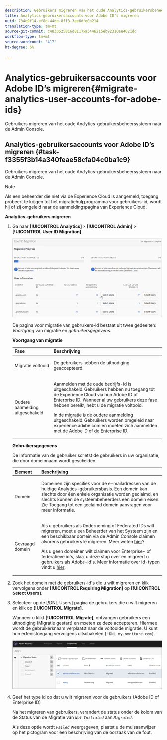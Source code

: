 ```yaml
---
description: Gebruikers migreren van het oude Analytics-gebruikersbeheersysteem naar de Admin Console.
title: Analytics-gebruikersaccounts voor Adobe ID’s migreren
uuid: 734e9f14-ef8d-44de-8ff3-3ee6dfe0a214
translation-type: tm+mt
source-git-commit: c4833525816d81175a3446215eb92310ee4021dd
workflow-type: tm+mt
source-wordcount: '417'
ht-degree: 6%

---
```



# Analytics-gebruikersaccounts voor Adobe ID’s migreren{#migrate-analytics-user-accounts-for-adobe-ids}

Gebruikers migreren van het oude Analytics-gebruikersbeheersysteem naar de Admin Console.

## Analytics-gebruikersaccounts voor Adobe ID’s migreren {#task-f3355f3b14a340feae58cfa04c0ba1c9}

Gebruikers migreren van het oude Analytics-gebruikersbeheersysteem naar de Admin Console.

>[!NOTE]
>
>Als een beheerder die niet via de Experience Cloud is aangemeld, toegang probeert te krijgen tot het migratiehulpprogramma voor gebruikers-id, wordt hij of zij omgeleid naar de aanmeldingspagina van Experience Cloud.

**Analytics-gebruikers migreren**

1. Ga naar **[!UICONTROL Analytics]** > **[!UICONTROL Admin]** > **[!UICONTROL User ID Migration]**.

   ![](assets/migration-progress.png)

   De pagina voor migratie van gebruikers-id bestaat uit twee gedeelten: *Voortgang* van migratie en *gebruikersgegevens*.

   **Voortgang van migratie**

   <table id="table_F9F1CFF762C745E198CB075A02BA2DDA"> 
   <thead> 
   <tr> 
      <th colname="col1" class="entry"> Fase </th> 
      <th colname="col2" class="entry"> Beschrijving </th> 
   </tr>
   </thead>
   <tbody> 
   <tr> 
      <td colname="col1"> <p>Migratie voltooid </p> </td> 
      <td colname="col2"> <p>De gebruikers hebben de uitnodiging geaccepteerd. </p> </td> 
   </tr> 
   <tr> 
      <td colname="col1"> <p>Oudere aanmelding uitgeschakeld </p> </td> 
      <td colname="col2"> <p>Aanmelden met de oude bedrijfs-id is uitgeschakeld. Gebruikers hebben nu toegang tot de Experience Cloud via hun Adobe ID of Enterprise ID. Wanneer al uw gebruikers deze fase hebben bereikt, hebt u de migratie voltooid. </p> <p>In de migratie is de oudere aanmelding uitgeschakeld. Gebruikers worden omgeleid naar <span class="filepath"> experience.adobe.com</span> en moeten zich aanmelden met de Adobe ID of de Enterprise ID. </p> </td> 
   </tr> 
   </tbody> 
   </table>

   **Gebruikersgegevens**

   De Informatie van de gebruiker schetst de gebruikers in uw organisatie, die door domeinnaam wordt gescheiden.

   <table id="table_3822E27AF81E4A188562FEB5131548A5"> 
   <thead> 
   <tr> 
      <th colname="col1" class="entry"> Element </th> 
      <th colname="col2" class="entry"> Beschrijving </th> 
   </tr>
   </thead>
   <tbody> 
   <tr> 
      <td colname="col1"> <p>Domein </p> </td> 
      <td colname="col2"> <p>Domeinen zijn specifiek voor de e-mailadressen van de huidige Analytics-gebruikersbasis. Een domein kan slechts door één enkele organisatie worden geclaimd, en slechts kunnen de systeembeheerders een domein eisen. Zie Toegang tot een geclaimd domein <a href="https://helpx.adobe.com/enterprise/help/request-access-to-claimed-domain.html"></a>aanvragen voor meer informatie. </p> </td> 
   </tr> 
   <tr> 
      <td colname="col1"> <p>Gevraagd domein </p> </td> 
      <td colname="col2"> <p>Als u gebruikers als Onderneming of Federated IDs wilt migreren, moet u een Beheerder van het Systeem zijn en een beschikbaar domein via de Admin Console claimen alvorens gebruikers te migreren. Meer weten <a href="https://helpx.adobe.com/enterprise/help/identity.html"> hier</a>? </p> <p>Als u geen domeinen wilt claimen voor Enterprise- of federatieve id's, slaat u deze stap over en migreert u gebruikers als Adobe-id's. Meer informatie over id-typen vindt u <a href="https://helpx.adobe.com/enterprise/help/identity.html"> hier</a>. </p> </td> 
   </tr> 
   </tbody> 
   </table>

1. Zoek het domein met de gebruikers-id&#39;s die u wilt migreren en klik vervolgens onder **[!UICONTROL Requiring Migration]** op **[!UICONTROL Select Users]**.
1. Selecteer op de [!DNL Users] pagina de gebruikers die u wilt migreren en klik op **[!UICONTROL Migrate]**.

   Wanneer u klikt **[!UICONTROL Migrate]**, ontvangen gebruikers een uitnodiging (Migratie gestart) en moeten ze deze accepteren. Hiermee wordt de gebruikersnaam verplaatst naar de voltooide migratie. U kunt hun erfenistoegang vervolgens uitschakelen `[!DNL my.omniture.com].`

   ![](assets/user-info.png)

1. Geef het type id op dat u wilt migreren voor de gebruikers (Adobe ID of Enterprise ID)

   Na het migreren van gebruikers, verandert de status onder de kolom van de Status van de Migratie van *`Not Initiated`* aan *`Migrated`*.

   Als deze optie wordt *`Failed`* weergegeven, plaatst u de muisaanwijzer op het pictogram voor een beschrijving van de oorzaak van de fout.
